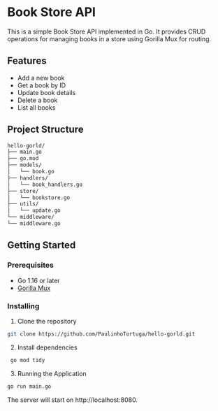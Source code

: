 # Book Store API

This is a simple Book Store API implemented in Go. It provides CRUD operations for managing books in a store using Gorilla Mux for routing.

## Features

- Add a new book
- Get a book by ID
- Update book details
- Delete a book
- List all books

## Project Structure

```sh
hello-gorld/
├── main.go
├── go.mod
├── models/
│   └── book.go
├── handlers/
│   └── book_handlers.go
├── store/
│   └── bookstore.go
├── utils/
│   └── update.go
└── middleware/
└── middleware.go
```

## Getting Started

### Prerequisites

- Go 1.16 or later
- [Gorilla Mux](https://github.com/gorilla/mux)

### Installing

1. Clone the repository

```sh
git clone https://github.com/PaulinhoTortuga/hello-gorld.git
```

2. Install dependencies

```sh
 go mod tidy
```

3.  Running the Application

```sh
go run main.go
```

The server will start on http://localhost:8080.
